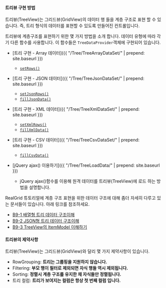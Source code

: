 
#### 트리뷰 구현 방법

트리뷰(TreeView)는 그리드뷰(GridView)의 데이터 행 들을 계층 구조로 표현 할 수 있습니다.
즉, 트리 형식의 데이터를 표현할 수 있도록 만들어진 컨트롤입니다.

트리뷰에 계층구조를 표현하기 위한 몇 가지 방법을 소개 합니다.
데이터 유형에 따라 각기 다른 함수를 사용합니다. 이 함수들은 `TreeDataProvider`객체에 구현되어 있습니다.

- [트리 구현 - Array 데이터]({{ "/Tree/TreeArrayDataSet/" | prepend: site.baseurl }})
  - [`setRows()`](http://help.realgrid.com/api/TreeDataProvider/setRows/)

- [트리 구현 - JSON 데이터]({{ "/Tree/TreeJsonDataSet/" | prepend: site.baseurl }})
  - [`setJsonRows()`](http://help.realgrid.com/api/TreeDataProvider/setJsonRows/)
  - [`fillJsonData()`](http://help.realgrid.com/api/TreeDataProvider/fillJsonData/)

- [트리 구현 - XML 데이터]({{ "/Tree/TreeXmlDataSet/" | prepend: site.baseurl }})
  - [`setXmlRows()`](http://help.realgrid.com/api/TreeDataProvider/setXmlRows/)
  - [`fillXmlData()`](http://help.realgrid.com/api/TreeDataProvider/fillXmlData/)

- [트리 구현 - CSV 데이터]({{ "/Tree/TreeCsvDataSet/" | prepend: site.baseurl }})
  - [`fillCsvData()`](http://help.realgrid.com/api/TreeDataProvider/setCsvData/)

- [jQuery ajax() 이용하기]({{ "/Tree/TreeLoadData/" | prepend: site.baseurl }})
  - jQuery ajax()함수를 이용해 원격 데이터를 트리뷰(TreeView)에 로드 하는 방법을 설명합니다.

RealGrid 튜토리얼에 계층 구조 표현을 위한 데이터 구조에 대해 좀더 자세히 다루고 있는 문서들이 있습니다. 아래 링크를 참조하세요.

  - [B9-1 배열형 트리 데이터 구조이해](http://help.realgrid.com/tutorial/b9-1/)
  - [B9-2 JSON형 트리 데이터 구조이해](http://help.realgrid.com/tutorial/b9-2/)
  - [B9-3 TreeView의 ItemModel 이해하기](http://help.realgrid.com/tutorial/b9-3/)

#### 트리뷰의 제약사항

트리뷰(TreeView)는 그리드뷰(GridView)와 달리 몇 가지 제약사항이 있습니다.

- RowGrouping: **트리는 그룹핑을 지원하지 않습니다.**
- Filtering: **부모 행이 필터로 제외되면 자식 행들 역시 제외됩니다.**
- Sorting: **정렬시 계층 구조를 유지한 채 자식들만 정렬됩니다.**
- 트리 컬럼: **트리가 보여지는 컬럼은 항상 첫 번째 컬럼 입니다.**
